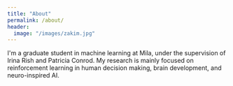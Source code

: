 ```yaml
---
title: "About"
permalink: /about/
header:
  image: "/images/zakim.jpg"
---
```


I'm a graduate student in machine learning at Mila, under the supervision of Irina Rish and Patricia Conrod. My research is mainly focused on reinforcement learning in human decision making, brain development, and neuro-inspired AI.


